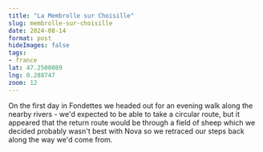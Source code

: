 ```yaml
---
title: "La Membrolle sur Choisille"
slug: membrolle-sur-choisille
date: 2024-08-14
format: post    
hideImages: false
tags: 
- france
lat: 47.2500089
lng: 0.288747
zoom: 12
---
```


On the first day in Fondettes we headed out for an evening walk along the nearby rivers - we'd expected to be able to take a circular route, but it appeared that the return route would be through a field of sheep which we decided probably wasn't best with Nova so we retraced our steps back along the way we'd come from.

